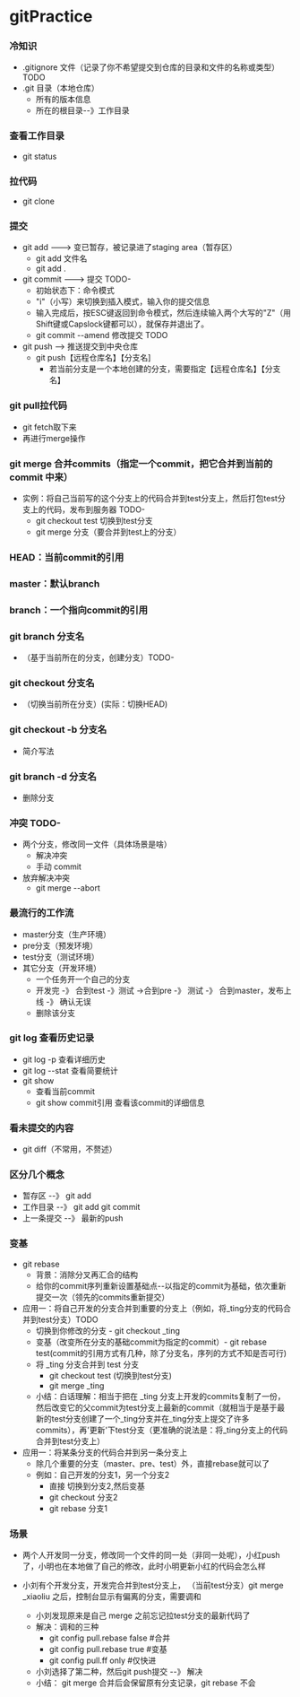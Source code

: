 # gitPractice

### 冷知识
+ .gitignore 文件（记录了你不希望提交到仓库的⽬录和⽂件的名称或类型）TODO
+ .git 目录（本地仓库）
    + 所有的版本信息
    + 所在的根目录--》工作目录

### 查看工作目录
+ git status


### 拉代码
+ git clone

### 提交
+ git add ---> 变已暂存，被记录进了staging area（暂存区）
    + git add 文件名
    + git add .
+ git commit ---> 提交 TODO-
    + 初始状态下：命令模式
    + "i"（⼩写）来切换到插⼊模式，输⼊你的提交信息 
    + 输⼊完成后，按ESC键返回到命令模式，然后连续输⼊两个⼤写的"Z"（⽤Shift键或Capslock键都可以），就保存并退出了。
    + git commit --amend 修改提交 TODO
+ git push --> 推送提交到中央仓库
    + git push【远程仓库名】【分支名]
        + 若当前分支是一个本地创建的分支，需要指定【远程仓库名】【分支名】

### git pull拉代码
+ git fetch取下来
+ 再进⾏merge操作

### git merge 合并commits（指定一个commit，把它合并到当前的 commit 中来）
+ 实例：将自己当前写的这个分支上的代码合并到test分支上，然后打包test分支上的代码，发布到服务器 TODO-
    + git checkout test 切换到test分支
    + git merge 分支（要合并到test上的分支）

### HEAD：当前commit的引⽤
### master：默认branch
### branch：⼀个指向commit的引⽤

### git branch 分支名
+ （基于当前所在的分支，创建分支）TODO-
### git checkout 分支名 
+ （切换当前所在分支）(实际：切换HEAD)

### git checkout -b 分支名 
+ 简介写法

### git branch -d 分支名 
+ 删除分支

### 冲突 TODO-
+ 两个分支，修改同一文件（具体场景是啥）
    + 解决冲突
    + 手动 commit
+ 放弃解决冲突
    + git merge --abort

### 最流行的工作流
+ master分支（生产环境）
+ pre分支（预发环境）
+ test分支（测试环境）
+ 其它分支（开发环境）
    + 一个任务开一个自己的分支
    + 开发完 -》 合到test -》测试 ->合到pre -》 测试 -》 合到master，发布上线 -》 确认无误
    + 删除该分支

### git log 查看历史记录
+ git log -p 查看详细历史
+ git log --stat 查看简要统计
+ git show
    + 查看当前commit
    + git show commit引用 查看该commit的详细信息

### 看未提交的内容
+ git diff（不常用，不赘述）

### 区分几个概念
+ 暂存区 --》 git add 
+ 工作目录 --》 git add git commit
+ 上一条提交 --》 最新的push

### 变基
+ git rebase
    + 背景：消除分叉再汇合的结构
    + 给你的commit序列重新设置基础点--以指定的commit为基础，依次重新提交一次（领先的commits重新提交）
+ 应用一：将自己开发的分支合并到重要的分支上（例如，将_ting分支的代码合并到test分支）TODO
    + 切换到你修改的分支 - git checkout _ting
    + 变基（改变所在分支的基础commit为指定的commit）- git rebase test(commit的引用方式有几种，除了分支名，序列的方式不知是否可行)
    + 将 _ting 分支合并到 test 分支
        + git checkout test (切换到test分支)
        + git merge _ting 
    + 小结：白话理解：相当于把在 _ting 分支上开发的commits复制了一份，然后改变它的父commit为test分支上最新的commit（就相当于是基于最新的test分支创建了一个_ting分支并在_ting分支上提交了许多commits），再'更新'下test分支（更准确的说法是：将_ting分支上的代码合并到test分支上）
+ 应用一：将某条分支的代码合并到另一条分支上
    + 除几个重要的分支（master、pre、test）外，直接rebase就可以了
    + 例如：自己开发的分支1，另一个分支2
        + 直接 切换到分支2,然后变基
        + git checkout 分支2
        + git rebase 分支1

### 场景
+ 两个人开发同一分支，修改同一个文件的同一处（非同一处呢），小红push了，小明也在本地做了自己的修改，此时小明更新小红的代码会怎么样

+ 小刘有个开发分支，开发完合并到test分支上， （当前test分支）git merge _xiaoliu 之后，控制台显示有偏离的分支，需要调和
    + 小刘发现原来是自己 merge 之前忘记拉test分支的最新代码了
    + 解决：调和的三种
        + git config pull.rebase false #合并
        + git config pull.rebase true  #变基
        + git config pull.ff only      #仅快进
    + 小刘选择了第二种，然后git push提交 --》 解决
    + 小结： git merge 合并后会保留原有分支记录，git rebase 不会